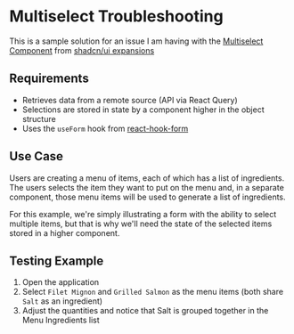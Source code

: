 # Multiselect Troubleshooting

This is a sample solution for an issue I am having with the [Multiselect Component](https://shadcnui-expansions.typeart.cc/docs/multiple-selector) from [shadcn/ui expansions](https://shadcnui-expansions.typeart.cc/)

## Requirements

* Retrieves data from a remote source (API via React Query)
* Selections are stored in state by a component higher in the object structure
* Uses the `useForm` hook from [react-hook-form](https://react-hook-form.com/)

## Use Case

Users are creating a menu of items, each of which has a list of ingredients. The users selects the item they want to put on the menu and, in a separate component, those menu items will be used to generate a list of ingredients.

For this example, we're simply illustrating a form with the ability to select multiple items, but that is why we'll need the state of the selected items stored in a higher component.

## Testing Example

1. Open the application
2. Select `Filet Mignon` and `Grilled Salmon` as the menu items (both share `Salt` as an ingredient)
3. Adjust the quantities and notice that Salt is grouped together in the Menu Ingredients list
